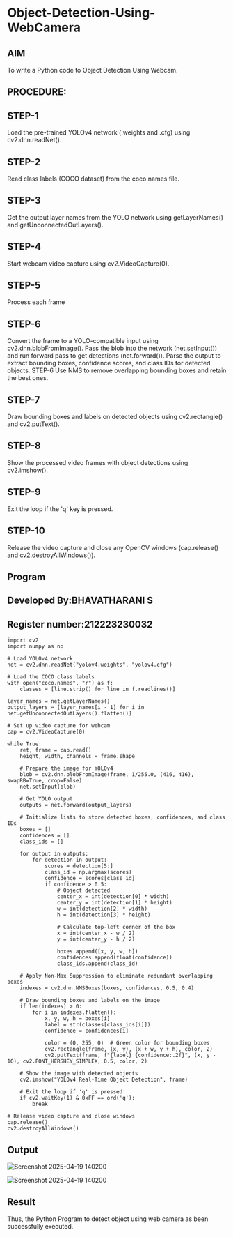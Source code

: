 # Object-Detection-Using-WebCamera
## AIM
To write a Python code to Object Detection Using Webcam.
## PROCEDURE:
## STEP-1 
Load the pre-trained YOLOv4 network (.weights and .cfg) using cv2.dnn.readNet().
## STEP-2 
Read class labels (COCO dataset) from the coco.names file.
## STEP-3 
Get the output layer names from the YOLO network using getLayerNames() and getUnconnectedOutLayers().
## STEP-4 
Start webcam video capture using cv2.VideoCapture(0).
## STEP-5
Process each frame
## STEP-6 
Convert the frame to a YOLO-compatible input using cv2.dnn.blobFromImage(). Pass the blob into the network (net.setInput()) and run forward pass to get detections (net.forward()). Parse the output to extract bounding boxes, confidence scores, and class IDs for detected objects. STEP-6 Use NMS to remove overlapping bounding boxes and retain the best ones.
## STEP-7 
Draw bounding boxes and labels on detected objects using cv2.rectangle() and cv2.putText().
## STEP-8 
Show the processed video frames with object detections using cv2.imshow().
## STEP-9 
Exit the loop if the 'q' key is pressed.
## STEP-10 
Release the video capture and close any OpenCV windows (cap.release() and cv2.destroyAllWindows()).

## Program
## Developed By:BHAVATHARANI S
## Register number:212223230032

```
import cv2
import numpy as np

# Load YOLOv4 network
net = cv2.dnn.readNet("yolov4.weights", "yolov4.cfg")

# Load the COCO class labels
with open("coco.names", "r") as f:
    classes = [line.strip() for line in f.readlines()]

layer_names = net.getLayerNames()
output_layers = [layer_names[i - 1] for i in net.getUnconnectedOutLayers().flatten()]

# Set up video capture for webcam
cap = cv2.VideoCapture(0)

while True:
    ret, frame = cap.read()
    height, width, channels = frame.shape

    # Prepare the image for YOLOv4
    blob = cv2.dnn.blobFromImage(frame, 1/255.0, (416, 416), swapRB=True, crop=False)
    net.setInput(blob)
    
    # Get YOLO output
    outputs = net.forward(output_layers)
    
    # Initialize lists to store detected boxes, confidences, and class IDs
    boxes = []
    confidences = []
    class_ids = []

    for output in outputs:
        for detection in output:
            scores = detection[5:]
            class_id = np.argmax(scores)
            confidence = scores[class_id]
            if confidence > 0.5:
                # Object detected
                center_x = int(detection[0] * width)
                center_y = int(detection[1] * height)
                w = int(detection[2] * width)
                h = int(detection[3] * height)

                # Calculate top-left corner of the box
                x = int(center_x - w / 2)
                y = int(center_y - h / 2)

                boxes.append([x, y, w, h])
                confidences.append(float(confidence))
                class_ids.append(class_id)

    # Apply Non-Max Suppression to eliminate redundant overlapping boxes
    indexes = cv2.dnn.NMSBoxes(boxes, confidences, 0.5, 0.4)

    # Draw bounding boxes and labels on the image
    if len(indexes) > 0:
        for i in indexes.flatten():
            x, y, w, h = boxes[i]
            label = str(classes[class_ids[i]])
            confidence = confidences[i]

            color = (0, 255, 0)  # Green color for bounding boxes
            cv2.rectangle(frame, (x, y), (x + w, y + h), color, 2)
            cv2.putText(frame, f"{label} {confidence:.2f}", (x, y - 10), cv2.FONT_HERSHEY_SIMPLEX, 0.5, color, 2)

    # Show the image with detected objects
    cv2.imshow("YOLOv4 Real-Time Object Detection", frame)

    # Exit the loop if 'q' is pressed
    if cv2.waitKey(1) & 0xFF == ord('q'):
        break

# Release video capture and close windows
cap.release()
cv2.destroyAllWindows()
```
## Output
![Screenshot 2025-04-19 140200](https://github.com/user-attachments/assets/3af835cf-f44c-4d72-9125-e26ac94b3cc5)

![Screenshot 2025-04-19 140200](https://github.com/user-attachments/assets/d4f96b05-46de-4fb3-804f-96dd608d11e0)


## Result

Thus, the Python Program to detect object using web camera as been successfully executed.

